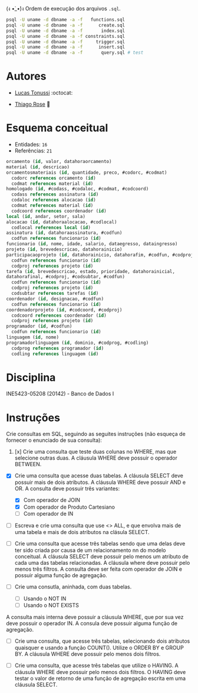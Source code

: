 (ง •̀_•́)ง Ordem de execução dos arquivos `.sql`.

```sh
psql -U uname -d dbname -a -f   functions.sql
psql -U uname -d dbname -a -f      create.sql
psql -U uname -d dbname -a -f       index.sql
psql -U uname -d dbname -a -f constraints.sql
psql -U uname -d dbname -a -f     trigger.sql
psql -U uname -d dbname -a -f      insert.sql
psql -U uname -d dbname -a -f       query.sql # test
```

# Autores

- [Lucas Tonussi](https://github.com/tonussi/) :octocat:

- [Thiago Rose](https://github.com/thisenrose/) :bicyclist:

# Esquema conceitual

* Entidades: `16`
* Referências: `21`

```sql
orcamento (id, valor, datahoraorcamento)
material (id, descricao)
orcamentosmateriais (id, quantidade, preco, #codorc, #codmat)
  codorc references orcamento (id)
  codmat references material (id)
homologado (id, #codass, #codaloc, #codmat, #codcoord)
  codass references assinatura (id)
  codaloc references alocacao (id)
  codmat references material (id)
  codcoord references coordenador (id)
local (id, andar, setor, sala)
alocacao (id, datahoraalocacao, #codlocal)
  codlocal references local (id)
assinatura (id, datahoraassinatura, #codfun)
  codfun references funcionario (id)
funcionario (id, nome, idade, salario, dataegresso, dataingresso)
projeto (id, brevedescricao, datahorainicio)
participacaoprojeto (id, datahorainicio, datahorafim, #codfun, #codproj)
  codfun references funcionario (id)
  codproj references projeto (id)
tarefa (id, brevedescricao, estado, prioridade, datahorainicial,
datahorafinal, #codproj, #codsubtar, #codfun)
  codfun references funcionario (id)
  codproj references projeto (id)
  codsubtar references tarefas (id)
coordenador (id, designacao, #codfun)
  codfun references funcionario (id)
coordenadorprojeto (id, #codcoord, #codproj)
  codcoord references coordenador (id)
  codproj references projeto (id)
programador (id, #codfun)
  codfun references funcionario (id)
linguagem (id, nome)
programadorlinguagem (id, dominio, #codprog, #codling)
  codprog references programador (id)
  codling references linguagem (id)
```

# Disciplina

INE5423-05208 (20142) - Banco de Dados I

# Instruções

Crie consultas em SQL, seguindo as seguites instruções (não esqueça de fornecer
o enunciado de sua consulta):

1. [x] Crie uma consulta que teste duas colunas no WHERE, mas que selecione
outras duas. A cláusula WHERE deve possuir o operador BETWEEN.

* [x] Crie uma consulta que acesse duas tabelas. A cláusula SELECT deve possuir
mais de dois atributos. A cláusula WHERE deve possuir AND e OR. A consulta deve
possuir três variantes:

  * [x] Com operador de JOIN
  * [x] Com operador de Produto Cartesiano
  * [ ] Com operador de IN

* [ ] Escreva e crie uma consulta que use <> ALL, e que envolva mais de uma tabela e mais de dois atributos na clásula SELECT.

* [ ] Crie uma consulta que acesse três tabelas sendo que uma delas deve ter
sido criada por causa de um relacionamento nn do modelo conceitual. A cláusula
SELECT deve possuir pelo menos um atributo de cada uma das tabelas relacionadas.
A cláusula where deve possuir pelo menos três filtros. A consulta deve ser feita
com operador de JOIN e possuir alguma função de agregação.

* [ ] Crie uma consutla, aninhada, com duas tabelas.

  * [ ] Usando o NOT IN
  * [ ] Usando o NOT EXISTS

A consulta mais interna deve possuir a cláusula WHERE, que por sua vez deve
possuir o operador IN. A consula deve possuir alguma função de agregação.

* [ ] Crie uma consulta, que acesse três tabelas, selecionando dois atributos
quaisquer e usando a função COUNT(). Utilize o ORDER BY e GROUP BY. A cláusula
WHERE deve possuir pelo menos dois filtros.

* [ ] Crie uma consulta, que acesse três tabelas que utilize o HAVING. A
cláusula WHERE deve possuir pelo menos dois filtros. O HAVING deve testar o
valor de retorno de uma função de agregação escrita em uma cláusula SELECT.
